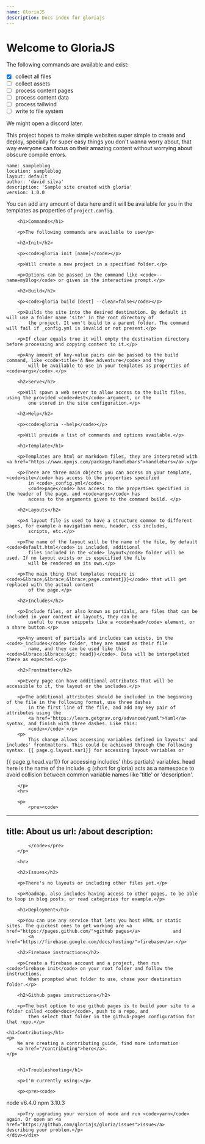 ```yaml
---
name: GloriaJS
description: Docs index for gloriajs
---
```

# Welcome to GloriaJS

The following commands are available and exist:

- [x] collect all files
- [ ] collect assets
- [ ] process content pages
- [ ] process content data
- [ ] process tailwind
- [ ] write to file system

We might open a discord later.

This project hopes to make simple websites super simple to create and deploy, specially for super easy things you don't wanna worry about, that way everyone can focus on their amazing content without worrying about obscure compile errors.



```
name: sampleblog
location: sampleblog
layout: default
author: 'david silva'
description: 'Sample site created with gloria'
version: 1.0.0
```

You can add any amount of data here and it will be available for you in the templates as properties of <code>project.config</code>.

        <h1>Commands</h1>

        <p>The following commands are available to use</p>

        <h2>Init</h2>

        <p><code>gloria init [name]</code></p>

        <p>Will create a new project in a specified folder.</p>

        <p>Options can be passed in the command like <code>--name=myBlog</code> or given in the interactive prompt.</p>

        <h2>Build</h2>

        <p><code>gloria build [dest] --clear=false</code></p>

        <p>Builds the site into the desired destination. By default it will use a folder name 'site' in the root directory of
            the project. It won't build to a parent folder. The command will fail if _config.yml is invalid or not present.</p>

        <p>If clear equals true it will empty the destination directory before processing and copying content to it.</p>

        <p>Any amount of key-value pairs can be passed to the build command, like <code>title='A New Adventure</code> and they
            will be available to use in your templates as properties of <code>args</code>.</p>

        <h2>Serve</h2>

        <p>Will spawn a web server to allow access to the built files, using the provided <code>dest</code> argument, or the
            one stored in the site configuration.</p>

        <h2>Help</h2>

        <p><code>gloria --help</code></p>

        <p>Will provide a list of commands and options available.</p>

        <h1>Template</h1>

        <p>Templates are html or markdown files, they are interpreted with <a href="https://www.npmjs.com/package/handlebars">handlebars</a>.</p>

        <p>There are three main objects you can access on your template, <code>site</code> has access to the properties specified
            in <code>_config.yml</code>.
            <code>page</code> has access to the properties specified in the header of the page, and <code>args</code> has
            access to the arguments given to the command build. </p>

        <h2>Layouts</h2>

        <p>A layout file is used to have a structure common to different pages, for example a navigation menu, header, css includes,
            scripts, etc.</p>

        <p>The name of the layout will be the name of the file, by default <code>default.html</code> is included, additional
            files included in the <code>_layout</code> folder will be used. If no layout exists or is especified the file
            will be rendered on its own.</p>

        <p>The main thing that templates require is <code>&lbrace;&lbrace;&lbrace;page.content}}}</code> that will get replaced with the actual content
            of the page.</p>

        <h2>Includes</h2>

        <p>Include files, or also known as partials, are files that can be included in your content or layouts, they can be
            useful to reuse snippets like a <code>head</code> element, or a share button.</p>

        <p>Any amount of partials and includes can exists, in the <code>_includes</code> folder, they are named as their file
            name, and they can be used like this <code>&lbrace;&lbrace;&gt; head}}</code>. Data will be interpolated there as expected.</p>

        <h2>Frontmatter</h2>

        <p>Every page can have additional attributes that will be accessible to it, the layout or the includes.</p>

        <p>The additional attributes should be included in the beginning of the file in the following format, use three dashes
            in the first line of the file, and add any key pair of attributes using the
            <a href="https://learn.getgrav.org/advanced/yaml">Yaml</a> syntax, and finish with three dashes. Like this:
            <code></code>`</p>
        <p>
            This change allows accessing variables defined in layouts' and includes' frontmatters. This could be achieved through the following syntax. {{ page.g.layout.var1}} for accessing layout variables or
{{ page.g.head.var1}} for accessing includes' (hbs partials) variables. head here is the name of the include. g (short for gloria) acts as a namespace to avoid collision between common variable names like 'title' or 'description'.

        </p>
        <hr>

        <p>
            <pre><code>
---
title: About us
url: /about
description:
---
            </code></pre>
        </p>

        <hr>

        <h2>Issues</h2>

        <p>There's no layouts or including other files yet.</p>

        <p>Roadmap, also includes having access to other pages, to be able to loop in blog posts, or read categories for example.</p>

        <h1>Deployment</h1>

        <p>You can use any service that lets you host HTML or static sites. The quickest ones to get working are <a href="https://pages.github.com/">github pages</a>            and
            <a href="https://firebase.google.com/docs/hosting/">firebase</a>.</p>

        <h2>Firebase instructions</h2>

        <p>Create a firebase account and a project, then run <code>firebase init</code> on your root folder and follow the instructions.
            When prompted what folder to use, chose your destination folder.</p>

        <h2>Github pages instructions</h2>

        <p>The best option to use github pages is to build your site to a folder called <code>docs</code>, push to a repo, and
            then select that folder in the github-pages configuration for that repo.</p>

    <h1>Contributing</h1>
    <p>
        We are creating a contributing guide, find more information
        <a href="/contributing">here</a>.
    </p>


        <h1>Troubleshooting</h1>

        <p>I'm currently using:</p>

        <p><pre><code>
node v6.4.0
npm 3.10.3
</code></pre></p>

        <p>Try upgrading your version of node and run <code>yarn</code> again. Or open an <a href="https://github.com/gloriajs/gloria/issues">issue</a>            describing your problem.</p>
    </div></div>

</div>